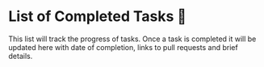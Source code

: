 # List of Completed Tasks :pushpin:

This list will track the progress of tasks. Once a task is completed it will be updated here with date of completion, links to pull requests and brief details.
